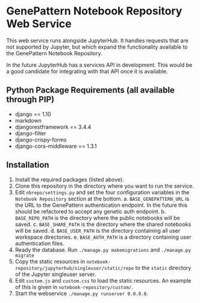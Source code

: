 # GenePattern Notebook Repository Web Service
This web service runs alongside JupyterHub. It handles requests that are not 
supported by Jupyter, but which expand the functionality available to the 
GenePattern Notebook Repository.

In the future JupyterHub has a services API in development. This would be a 
good candidate for integrating with that API once it is available.

## Python Package Requirements (all available through PIP)
* django == 1.10
* markdown
* djangorestframework == 3.4.4
* django-filter
* django-crispy-forms
* django-cors-middleware == 1.3.1

## Installation
1. Install the required packages (listed above).
2. Clone this repository in the directory where you want to run the service.
3. Edit `nbrepo/settings.py` and set the four configuration variables in the 
`Notebook Repository` section at the bottom.
    a. `BASE_GENEPATTERN_URL` is the URL to the GenePattern authentication endpoint. 
    In the future this should be refactored to accept any genetic auth endpoint.
    b. `BASE_REPO_PATH` is the directory where the public notebooks will be saved.
    c. `BASE_SHARE_PATH` is the directory where the shared notebooks will be saved.
    d. `BASE_USER_PATH` is the directory containing all user workspace directories.
    e. `BASE_AUTH_PATH` is a directory containing user authentication files.
4. Ready the database. Run `./manage.py makemigrations` and `./manage.py migrate`
5. Copy the static resources in `notebook-repository/jupyterhub/singleuser/static/repo`
to the `static` directory of the Jupyter singleuser server.
6. Edit `custom.js` and `custom.css` to load the static resources. An example of this is
given in `notebook-repository/custom/`.
7. Start the webservice `./manage.py runserver 0.0.0.0`.
